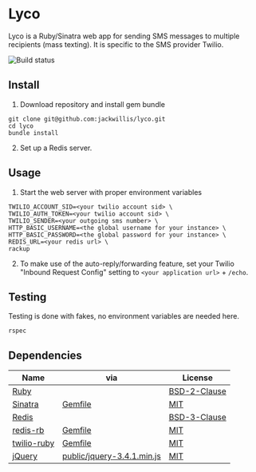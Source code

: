 # Lyco

Lyco is a Ruby/Sinatra web app for sending SMS messages to multiple recipients (mass texting).
It is specific to the SMS provider Twilio.

![Build status](https://travis-ci.org/jackwillis/lyco.svg?branch=master)

## Install

1. Download repository and install gem bundle

```
git clone git@github.com:jackwillis/lyco.git
cd lyco
bundle install
```

2. Set up a Redis server.

## Usage

1. Start the web server with proper environment variables

```
TWILIO_ACCOUNT_SID=<your twilio account sid> \
TWILIO_AUTH_TOKEN=<your twilio account sid> \
TWILIO_SENDER=<your outgoing sms number> \
HTTP_BASIC_USERNAME=<the global username for your instance> \
HTTP_BASIC_PASSWORD=<the global password for your instance> \
REDIS_URL=<your redis url> \
rackup
```

2. To make use of the auto-reply/forwarding feature,
set your Twilio "Inbound Request Config" setting to `<your application url>` + `/echo`.

## Testing

Testing is done with fakes, no environment variables are needed here.

```
rspec
```

## Dependencies

Name | via | License
--- | --- | ---
[Ruby](https://www.ruby-lang.org/) | | [BSD-2-Clause](https://opensource.org/licenses/BSD-2-Clause)
[Sinatra](http://sinatrarb.com/) | [Gemfile](Gemfile) | [MIT](https://opensource.org/licenses/MIT)
[Redis](https://redis.io/) | | [BSD-3-Clause](https://opensource.org/licenses/BSD-3-Clause)
[redis-rb](https://github.com/redis/redis-rb) | [Gemfile](Gemfile) | [MIT](https://opensource.org/licenses/MIT)
[twilio-ruby](https://www.twilio.com/docs/libraries/ruby) | [Gemfile](Gemfile) | [MIT](https://opensource.org/licenses/MIT)
[jQuery](https://jquery.com/) | [public/jquery-3.4.1.min.js](public/jquery-3.4.1.min.js) | [MIT](https://opensource.org/licenses/MIT)